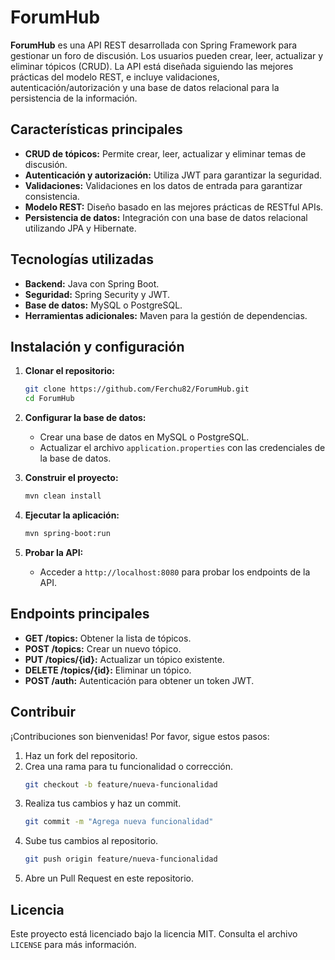 # ForumHub

**ForumHub** es una API REST desarrollada con Spring Framework para gestionar un foro de discusión. Los usuarios pueden crear, leer, actualizar y eliminar tópicos (CRUD). La API está diseñada siguiendo las mejores prácticas del modelo REST, e incluye validaciones, autenticación/autorización y una base de datos relacional para la persistencia de la información.

## Características principales

- **CRUD de tópicos:** Permite crear, leer, actualizar y eliminar temas de discusión.
- **Autenticación y autorización:** Utiliza JWT para garantizar la seguridad.
- **Validaciones:** Validaciones en los datos de entrada para garantizar consistencia.
- **Modelo REST:** Diseño basado en las mejores prácticas de RESTful APIs.
- **Persistencia de datos:** Integración con una base de datos relacional utilizando JPA y Hibernate.

## Tecnologías utilizadas

- **Backend:** Java con Spring Boot.
- **Seguridad:** Spring Security y JWT.
- **Base de datos:** MySQL o PostgreSQL.
- **Herramientas adicionales:** Maven para la gestión de dependencias.

## Instalación y configuración

1. **Clonar el repositorio:**
   ```bash
   git clone https://github.com/Ferchu82/ForumHub.git
   cd ForumHub
   ```

2. **Configurar la base de datos:**
   - Crear una base de datos en MySQL o PostgreSQL.
   - Actualizar el archivo `application.properties` con las credenciales de la base de datos.

3. **Construir el proyecto:**
   ```bash
   mvn clean install
   ```

4. **Ejecutar la aplicación:**
   ```bash
   mvn spring-boot:run
   ```

5. **Probar la API:**
   - Acceder a `http://localhost:8080` para probar los endpoints de la API.

## Endpoints principales

- **GET /topics:** Obtener la lista de tópicos.
- **POST /topics:** Crear un nuevo tópico.
- **PUT /topics/{id}:** Actualizar un tópico existente.
- **DELETE /topics/{id}:** Eliminar un tópico.
- **POST /auth:** Autenticación para obtener un token JWT.

## Contribuir

¡Contribuciones son bienvenidas! Por favor, sigue estos pasos:

1. Haz un fork del repositorio.
2. Crea una rama para tu funcionalidad o corrección.
   ```bash
   git checkout -b feature/nueva-funcionalidad
   ```
3. Realiza tus cambios y haz un commit.
   ```bash
   git commit -m "Agrega nueva funcionalidad"
   ```
4. Sube tus cambios al repositorio.
   ```bash
   git push origin feature/nueva-funcionalidad
   ```
5. Abre un Pull Request en este repositorio.

## Licencia

Este proyecto está licenciado bajo la licencia MIT. Consulta el archivo `LICENSE` para más información.

